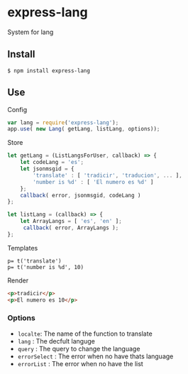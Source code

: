 # express-lang

System for lang

## Install

	$ npm install express-lang


## Use


Config
```javascript
var lang = require('express-lang');
app.use( new Lang( getLang, listLang, options));
```

Store
```javascript
let getLang = (ListLangsForUser, callback) => {
	let codeLang = 'es';
	let jsonmsgid = {
		'translate' : [ 'tradicir', 'traducion', ... ],
		'number is %d' : [ 'El numero es %d' ]
	};
	callback( error, jsonmsgid, codeLang )
};

let listLang = (callback) => {
	let ArrayLangs = [ 'es', 'en' ];
	 callback( error, ArrayLangs );
};
```
Templates
```jade
p= t('translate')
p= t('number is %d', 10)
```
Render
```html
<p>tradicir</p>
<p>El numero es 10</p>
```
### Options

* `localte`: The name of the function to translate
* `lang` : The decfult languge
* `query` : The query to change the language
* `errorSelect` : The error when no have thats language
* `errorList` : The error when no have the list
